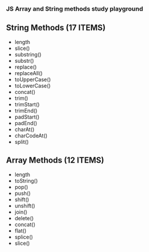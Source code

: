 ### JS Array and String methods study playground

## String Methods (17 ITEMS)
- length
- slice()
- substring()
- substr()
- replace()
- replaceAll()
- toUpperCase()
- toLowerCase()
- concat()
- trim()
- trimStart()
- trimEnd()
- padStart()
- padEnd()
- charAt()
- charCodeAt()
- split()

## Array Methods (12 ITEMS)

- length
- toString()
- pop()
- push()
- shift()
- unshift()
- join()
- delete()
- concat()
- flat()
- splice()
- slice()